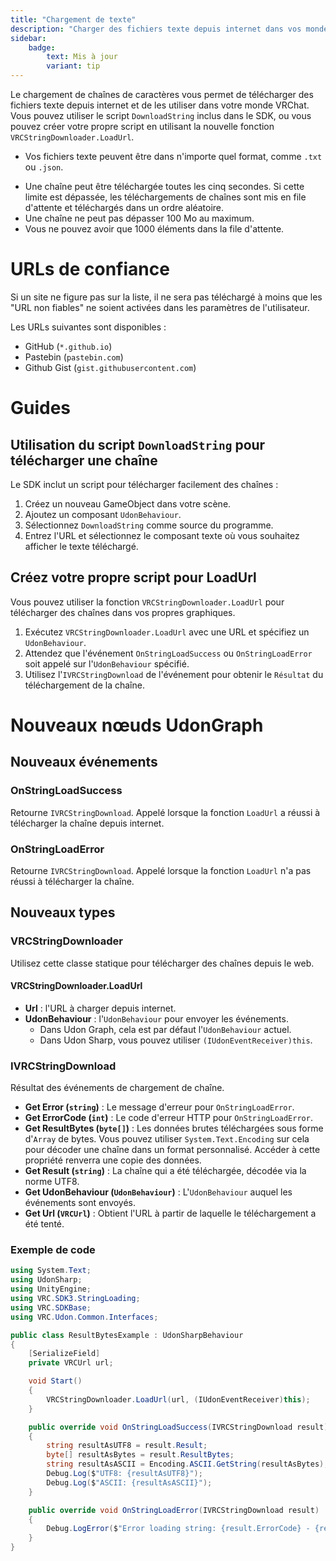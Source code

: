 ```yaml
---
title: "Chargement de texte"
description: "Charger des fichiers texte depuis internet dans vos mondes VRChat"
sidebar:
    badge:
        text: Mis à jour
        variant: tip
---
```

Le chargement de chaînes de caractères vous permet de télécharger des fichiers texte depuis internet et de les utiliser dans votre monde VRChat. Vous pouvez utiliser le script `DownloadString` inclus dans le SDK, ou vous pouvez créer votre propre script en utilisant la nouvelle fonction `VRCStringDownloader.LoadUrl`.

- Vos fichiers texte peuvent être dans n'importe quel format, comme `.txt` ou `.json`.
* Une chaîne peut être téléchargée toutes les cinq secondes.
Si cette limite est dépassée, les téléchargements de chaînes sont mis en file d'attente et téléchargés dans un ordre aléatoire.
* Une chaîne ne peut pas dépasser 100 Mo au maximum.
* Vous ne pouvez avoir que 1000 éléments dans la file d'attente.

# URLs de confiance
Si un site ne figure pas sur la liste, il ne sera pas téléchargé à moins que les "URL non fiables" ne soient activées dans les paramètres de l'utilisateur.

Les URLs suivantes sont disponibles :

* GitHub (`*.github.io`)
* Pastebin (`pastebin.com`)
* Github Gist (`gist.githubusercontent.com`)

# Guides
## Utilisation du script `DownloadString` pour télécharger une chaîne
Le SDK inclut un script pour télécharger facilement des chaînes :

1. Créez un nouveau GameObject dans votre scène.
2. Ajoutez un composant `UdonBehaviour`.
3. Sélectionnez `DownloadString` comme source du programme.
4. Entrez l'URL et sélectionnez le composant texte où vous souhaitez afficher le texte téléchargé.

## Créez votre propre script pour LoadUrl
Vous pouvez utiliser la fonction `VRCStringDownloader.LoadUrl` pour télécharger des chaînes dans vos propres graphiques.

1. Exécutez `VRCStringDownloader.LoadUrl` avec une URL et spécifiez un `UdonBehaviour`.
2. Attendez que l'événement `OnStringLoadSuccess` ou `OnStringLoadError` soit appelé sur l'`UdonBehaviour` spécifié.
3. Utilisez l'`IVRCStringDownload` de l'événement pour obtenir le `Résultat` du téléchargement de la chaîne. 
# Nouveaux nœuds UdonGraph
## Nouveaux événements
### OnStringLoadSuccess
Retourne `IVRCStringDownload`. Appelé lorsque la fonction `LoadUrl` a réussi à télécharger la chaîne depuis internet.

### OnStringLoadError
Retourne `IVRCStringDownload`. Appelé lorsque la fonction `LoadUrl` n'a pas réussi à télécharger la chaîne.

## Nouveaux types
### VRCStringDownloader

Utilisez cette classe statique pour télécharger des chaînes depuis le web.

#### VRCStringDownloader.LoadUrl
* **Url** : l'URL à charger depuis internet.
* **UdonBehaviour** : l'`UdonBehaviour` pour envoyer les événements.
    * Dans Udon Graph, cela est par défaut l'`UdonBehaviour` actuel.
    * Dans Udon Sharp, vous pouvez utiliser `(IUdonEventReceiver)this`.

### IVRCStringDownload
Résultat des événements de chargement de chaîne.

* **Get Error (`string`)** : Le message d'erreur pour `OnStringLoadError`.
* **Get ErrorCode (`int`)** : Le code d'erreur HTTP pour `OnStringLoadError`.
* **Get ResultBytes (`byte[]`)** : Les données brutes téléchargées sous forme d'`Array` de bytes. Vous pouvez utiliser `System.Text.Encoding` sur cela pour décoder une chaîne dans un format personnalisé. Accéder à cette propriété renverra une copie des données.
* **Get Result (`string`)** : La chaîne qui a été téléchargée, décodée via la norme UTF8.
* **Get UdonBehaviour (`UdonBehaviour`)** : L'`UdonBehaviour` auquel les événements sont envoyés.
* **Get Url (`VRCUrl`)** : Obtient l'URL à partir de laquelle le téléchargement a été tenté.

### Exemple de code

```csharp title="Exemple de téléchargement de chaîne, Encodage de texte personnalisé"
using System.Text;
using UdonSharp;
using UnityEngine;
using VRC.SDK3.StringLoading;
using VRC.SDKBase;
using VRC.Udon.Common.Interfaces;

public class ResultBytesExample : UdonSharpBehaviour
{
    [SerializeField]
    private VRCUrl url;

    void Start()
    {
        VRCStringDownloader.LoadUrl(url, (IUdonEventReceiver)this);
    }

    public override void OnStringLoadSuccess(IVRCStringDownload result)
    {
        string resultAsUTF8 = result.Result;
        byte[] resultAsBytes = result.ResultBytes;
        string resultAsASCII = Encoding.ASCII.GetString(resultAsBytes);
        Debug.Log($"UTF8: {resultAsUTF8}");
        Debug.Log($"ASCII: {resultAsASCII}");
    }

    public override void OnStringLoadError(IVRCStringDownload result)
    {
        Debug.LogError($"Error loading string: {result.ErrorCode} - {result.Error}");
    }
}
```